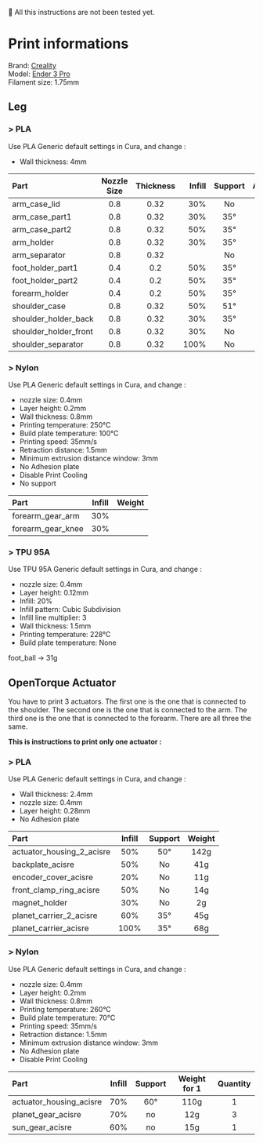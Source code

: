 🚨 All this instructions are not been tested yet.

# Print informations

Brand: [Creality](https://www.creality3dofficial.com/)  
Model: [Ender 3 Pro](https://www.creality3dofficial.com/products/creality-ender-3-pro-3d-printer/)      
Filament size: 1.75mm       


## **Leg**
### > PLA
Use PLA Generic default settings in Cura, and change :
- Wall thickness: 4mm   
<!--- - Deactivate "Mesh Fixes" > "Union Overlapping Volumes" -->

| Part | Nozzle Size | Thickness | Infill | Support | Adhesion | Weight |
|:----|:------:|:-------:|------:|:-------:|:------:|------:|
| arm_case_lid | 0.8 | 0.32 | 30% | No | No | 74g |
| arm_case_part1 | 0.8 | 0.32 | 30% | 35° | No | 371g |
| arm_case_part2 | 0.8 | 0.32 | 50% | 35° | No | 281g |
| arm_holder | 0.8 | 0.32 | 30% | 35° | No | 369g |
| arm_separator | 0.8 | 0.32 |  | No | No |  |
| foot_holder_part1 | 0.4 | 0.2 | 50% | 35° | No | 23g |
| foot_holder_part2 | 0.4 | 0.2 | 50% | 35° | No | 22g |
| forearm_holder | 0.4 | 0.2 | 50% | 35° | No | 100g |
| shoulder_case | 0.8 | 0.32 | 50% | 51° | Yes | 564g |
| shoulder_holder_back | 0.8 | 0.32 | 30% | 35° | No | 354g |
| shoulder_holder_front | 0.8 | 0.32 | 30% | No | No | 146g |
| shoulder_separator | 0.8 | 0.32 | 100% | No | No | 40g |

### > Nylon
Use PLA Generic default settings in Cura, and change :
- nozzle size: 0.4mm
- Layer height: 0.2mm
- Wall thickness: 0.8mm
- Printing temperature: 250°C
- Build plate temperature: 100°C
- Printing speed: 35mm/s
- Retraction distance: 1.5mm
- Minimum extrusion distance window: 3mm
- No Adhesion plate
- Disable Print Cooling
- No support

| Part | Infill | Weight |
|:-----|:------:|:------:|
| forearm_gear_arm | 30% |  |
| forearm_gear_knee | 30% |  |

### > TPU 95A
Use TPU 95A Generic default settings in Cura, and change :
- nozzle size: 0.4mm
- Layer height: 0.12mm
- Infill: 20%
- Infill pattern: Cubic Subdivision
- Infill line multiplier: 3
- Wall thickness: 1.5mm
- Printing temperature: 228°C
- Build plate temperature: None

foot_ball -> 31g

## **OpenTorque Actuator**
You have to print 3 actuators. The first one is the one that is connected to the shoulder. The second one is the one that is connected to the arm. The third one is the one that is connected to the forearm. There are all three the same.

**This is instructions to print only one actuator :**

### > PLA
Use PLA Generic default settings in Cura, and change :
- Wall thickness: 2.4mm
- nozzle size: 0.4mm
- Layer height: 0.28mm
- No Adhesion plate

| Part | Infill | Support | Weight |
|:-----|:------:|:-------:|:------:|
| actuator_housing_2_acisre | 50% | 50° | 142g |
| backplate_acisre | 50% | No | 41g |
| encoder_cover_acisre | 20% | No | 11g |
| front_clamp_ring_acisre | 50% | No | 14g |
| magnet_holder | 30% | No | 2g |
| planet_carrier_2_acisre | 60% | 35° | 45g |
| planet_carrier_acisre | 100% | 35° | 68g |

### > Nylon
Use PLA Generic default settings in Cura, and change :
- nozzle size: 0.4mm
- Layer height: 0.2mm
- Wall thickness: 0.8mm
- Printing temperature: 260°C
- Build plate temperature: 70°C
- Printing speed: 35mm/s
- Retraction distance: 1.5mm
- Minimum extrusion distance window: 3mm
- No Adhesion plate
- Disable Print Cooling

| Part | Infill | Support | Weight for 1 | Quantity |
|:-----|:------:|:------:|:------:|:--------:|
| actuator_housing_acisre | 70% | 60° | 110g | 1 |
| planet_gear_acisre | 70% | no | 12g | 3 |
| sun_gear_acisre | 60% | no | 15g | 1 |

